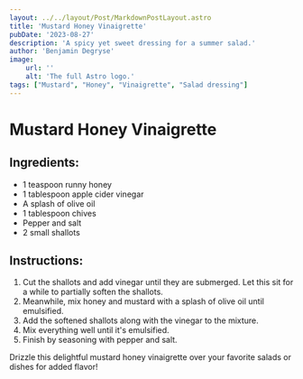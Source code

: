 ```yaml
---
layout: ../../layout/Post/MarkdownPostLayout.astro
title: 'Mustard Honey Vinaigrette'
pubDate: '2023-08-27'
description: 'A spicy yet sweet dressing for a summer salad.'
author: 'Benjamin Degryse'
image:
    url: ''
    alt: 'The full Astro logo.'
tags: ["Mustard", "Honey", "Vinaigrette", "Salad dressing"]
---
```


# Mustard Honey Vinaigrette

## Ingredients:
- 1 teaspoon runny honey
- 1 tablespoon apple cider vinegar
- A splash of olive oil
- 1 tablespoon chives
- Pepper and salt
- 2 small shallots

## Instructions:
1. Cut the shallots and add vinegar until they are submerged. Let this sit for a while to partially soften the shallots.
2. Meanwhile, mix honey and mustard with a splash of olive oil until emulsified.
3. Add the softened shallots along with the vinegar to the mixture.
4. Mix everything well until it's emulsified.
5. Finish by seasoning with pepper and salt.

Drizzle this delightful mustard honey vinaigrette over your favorite salads or dishes for added flavor!
